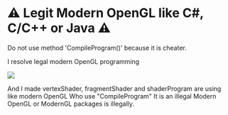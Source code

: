 # :warning: Legit Modern OpenGL like C#, C/C++ or Java :warning:

Do not use method 'CompileProgram()' because it is cheater.

I resolve legal modern OpenGL programming

![](https://i.imgur.com/RBnwI7x.png)

And I made vertexShader, fragmentShader and shaderProgram are using like modern OpenGL
Who use "CompileProgram" It is an illegal Modern OpenGL or ModernGL packages is illegally.

